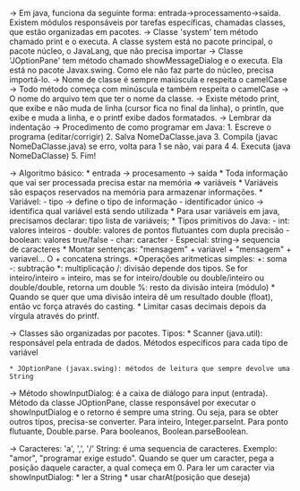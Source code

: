 -> Em java, funciona da seguinte forma: entrada->processamento->saída. Existem módulos responsáveis por tarefas específicas, chamadas classes, que estão organizadas em pacotes.
-> Classe 'system' tem método chamado print e o executa. A classe system está no pacote principal, o pacote núcleo, o JavaLang, que não precisa importar
-> Classe 'JOptionPane' tem método chamado showMessageDialog e o executa. Ela está no pacote Javax.swing. Como ele não faz parte do núcleo, precisa importá-lo.
-> Nome de classe é sempre maiúscula e respeita o camelCase
-> Todo método começa com minúscula e também respeita o camelCase
-> O nome do arquivo tem que ter o nome da classe.
-> Existe método print, que exibe e não muda de linha (cursor fica no final da linha), o println, que exibe e muda a linha, e o printf exibe dados formatados.
-> Lembrar da indentação
-> Procedimento de como programar em Java:
    1. Escreve o programa (editar/corrigir)
    2. Salva NomeDaClasse.java
    3. Compila (javac NomeDaClasse.java)
        se erro, volta para 1
        se não, vai para 4
    4. Executa (java NomeDaClasse)
    5. Fim!

-> Algoritmo básico:
    * entrada -> procesamento -> saída
    * Toda informação que vai ser processada precisa estar na memória => variáveis
    * Variáveis são espaços reservados na memória para armazenar informações.
    * Variável: 
        - tipo -> define o tipo de informação
        - identificador único -> identifica qual variável está sendo utilizada
    * Para usar variáveis em java, precisamos declarar:
        tipo lista de variáveis;
    * Tipos primitivos do Java:
        - int: valores inteiros
        - double: valores de pontos flutuantes com dupla precisão
        - boolean: valores true/false
        - char: caracter
        - Especial: string-> sequencia de caracteres
    * Montar sentenças: "mensagem" + variavel + "mensagem" + variavel... O + concatena strings. 
    *Operações aritmeticas simples:
        +: soma
        -: subtração
        *: multiplicação
        /: divisão depende dos tipos. Se for inteiro/inteiro = inteiro, mas se for inteiro/double ou double/inteiro ou double/double, retorna um double
        %: resto da divisão inteira (módulo)
    * Quando se quer que uma divisão inteira dê um resultado double (float), então vc força através do casting.
    * Limitar casas decimais depois da vírgula através do printf.

-> Classes são organizadas por pacotes. Tipos:
    * Scanner (java.util): responsável pela entrada de dados. Métodos específicos para cada tipo de variável

    * JOptionPane (javax.swing): métodos de leitura que sempre devolve uma String

-> Método showInputDialog: é a caixa de diálogo para input (entrada). Método da classe JOptionPane, classe responsável por executar o showInputDialog e o retorno é sempre uma string. Ou seja, para se obter outros tipos, precisa-se converter. Para inteiro, Integer.parseInt. Para ponto flutuante, Double.parse. Para booleanos, Boolean.parseBoolean.

-> Caracteres: 'a', ',', '/'
   String: é uma sequencia de caracteres. Exemplo: "amor", "programar exige estudo". Quando se quer um caracter, pega a posição daquele caracter, a qual começa em 0. Para ler um caracter via showInputDialog:
    * ler a String
    * usar charAt(posição que deseja)